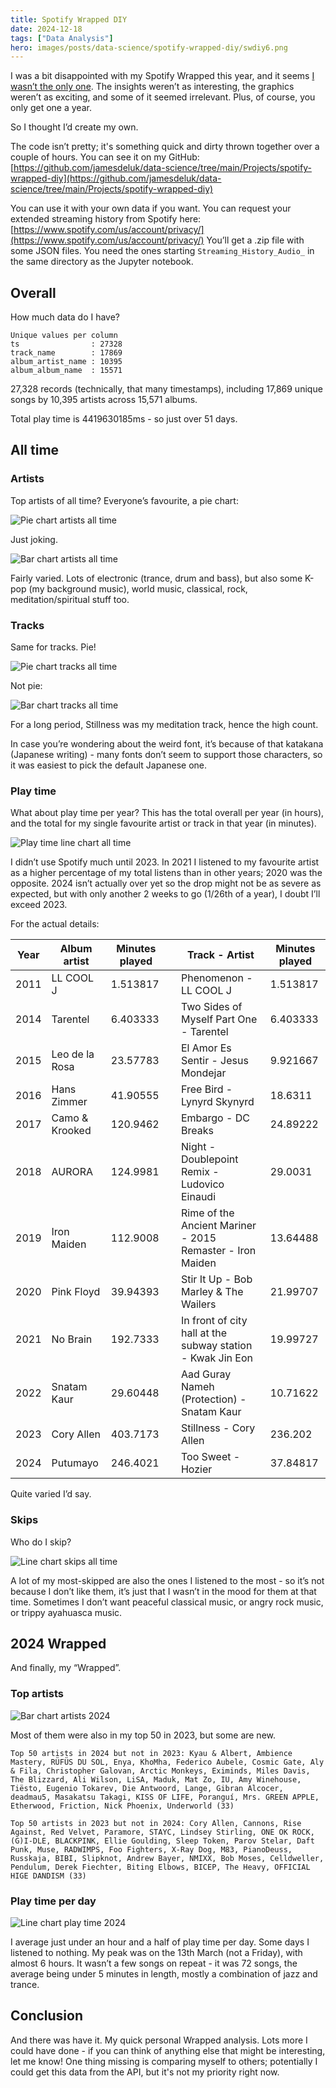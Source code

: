 ```yaml
---
title: Spotify Wrapped DIY
date: 2024-12-18
tags: ["Data Analysis"]
hero: images/posts/data-science/spotify-wrapped-diy/swdiy6.png
---
```

I was a bit disappointed with my Spotify Wrapped this year, and it seems [I wasn’t the only one](https://thehustle.co/news/did-spotify-wrapped-miss-the-mark-this-year). The insights weren’t as interesting, the graphics weren’t as exciting, and some of it seemed irrelevant. Plus, of course, you only get one a year.

So I thought I’d create my own.

The code isn’t pretty; it's something quick and dirty thrown together over a couple of hours. You can see it on my GitHub: [https://github.com/jamesdeluk/data-science/tree/main/Projects/spotify-wrapped-diy](https://github.com/jamesdeluk/data-science/tree/main/Projects/spotify-wrapped-diy)

You can use it with your own data if you want. You can request your extended streaming history from Spotify here: [https://www.spotify.com/us/account/privacy/](https://www.spotify.com/us/account/privacy/) You’ll get a .zip file with some JSON files. You need the ones starting `Streaming_History_Audio_` in the same directory as the Jupyter notebook.

## Overall

How much data do I have?

```text
Unique values per column
ts                : 27328
track_name        : 17869
album_artist_name : 10395
album_album_name  : 15571
```

27,328 records (technically, that many timestamps), including 17,869 unique songs by 10,395 artists across 15,571 albums.

Total play time is 4419630185ms - so just over 51 days.

## All time

### Artists

Top artists of all time? Everyone’s favourite, a pie chart:

![Pie chart artists all time](/images/posts/data-science/spotify-wrapped-diy/swdiy0.png)

Just joking.

![Bar chart artists all time](/images/posts/data-science/spotify-wrapped-diy/swdiy1.png)

Fairly varied. Lots of electronic (trance, drum and bass), but also some K-pop (my background music), world music, classical, rock, meditation/spiritual stuff too.

### Tracks

Same for tracks. Pie!

![Pie chart tracks all time](/images/posts/data-science/spotify-wrapped-diy/swdiy2.png)

Not pie:

![Bar chart tracks all time](/images/posts/data-science/spotify-wrapped-diy/swdiy3.png)

For a long period, Stillness was my meditation track, hence the high count.

In case you’re wondering about the weird font, it’s because of that katakana (Japanese writing) - many fonts don’t seem to support those characters, so it was easiest to pick the default Japanese one.

### Play time

What about play time per year? This has the total overall per year (in hours), and the total for my single favourite artist or track in that year (in minutes).

![Play time line chart all time](/images/posts/data-science/spotify-wrapped-diy/swdiy4.png)

I didn’t use Spotify much until 2023. In 2021 I listened to my favourite artist as a higher percentage of my total listens than in other years; 2020 was the opposite. 2024 isn’t actually over yet so the drop might not be as severe as expected, but with only another 2 weeks to go (1/26th of a year), I doubt I’ll exceed 2023.

For the actual details:

| Year | Album artist | Minutes played |  | Track - Artist | Minutes played |
| --- | --- | --- | --- | --- | --- |
| 2011 | LL COOL J | 1.513817 |  | Phenomenon - LL COOL J | 1.513817 |
| 2014 | Tarentel | 6.403333 |  | Two Sides of Myself Part One - Tarentel | 6.403333 |
| 2015 | Leo de la Rosa | 23.57783 |  | El Amor Es Sentir - Jesus Mondejar | 9.921667 |
| 2016 | Hans Zimmer | 41.90555 |  | Free Bird - Lynyrd Skynyrd | 18.6311 |
| 2017 | Camo & Krooked | 120.9462 |  | Embargo - DC Breaks | 24.89222 |
| 2018 | AURORA | 124.9981 |  | Night - Doublepoint Remix - Ludovico Einaudi | 29.0031 |
| 2019 | Iron Maiden | 112.9008 |  | Rime of the Ancient Mariner - 2015 Remaster - Iron Maiden | 13.64488 |
| 2020 | Pink Floyd | 39.94393 |  | Stir It Up - Bob Marley & The Wailers | 21.99707 |
| 2021 | No Brain | 192.7333 |  | In front of city hall at the subway station - Kwak Jin Eon | 19.99727 |
| 2022 | Snatam Kaur | 29.60448 |  | Aad Guray Nameh (Protection) - Snatam Kaur | 10.71622 |
| 2023 | Cory Allen | 403.7173 |  | Stillness - Cory Allen | 236.202 |
| 2024 | Putumayo | 246.4021 |  | Too Sweet - Hozier | 37.84817 |

Quite varied I’d say.

### Skips

Who do I skip?

![Line chart skips all time](/images/posts/data-science/spotify-wrapped-diy/swdiy5.png)

A lot of my most-skipped are also the ones I listened to the most - so it’s not because I don’t like them, it’s just that I wasn’t in the mood for them at that time. Sometimes I don’t want peaceful classical music, or angry rock music, or trippy ayahuasca music.

## 2024 Wrapped

And finally, my “Wrapped”.

### Top artists

![Bar chart artists 2024](/images/posts/data-science/spotify-wrapped-diy/swdiy6.png)

Most of them were also in my top 50 in 2023, but some are new.

```text
Top 50 artists in 2024 but not in 2023: Kyau & Albert, Ambience Mastery, RÜFÜS DU SOL, Enya, KhoMha, Federico Aubele, Cosmic Gate, Aly & Fila, Christopher Galovan, Arctic Monkeys, Eximinds, Miles Davis, The Blizzard, Ali Wilson, LiSA, Maduk, Mat Zo, IU, Amy Winehouse, Tiësto, Eugenio Tokarev, Die Antwoord, Lange, Gibran Alcocer, deadmau5, Masakatsu Takagi, KISS OF LIFE, Poranguí, Mrs. GREEN APPLE, Etherwood, Friction, Nick Phoenix, Underworld (33)

Top 50 artists in 2023 but not in 2024: Cory Allen, Cannons, Rise Against, Red Velvet, Paramore, STAYC, Lindsey Stirling, ONE OK ROCK, (G)I-DLE, BLACKPINK, Ellie Goulding, Sleep Token, Parov Stelar, Daft Punk, Muse, RADWIMPS, Foo Fighters, X-Ray Dog, M83, PianoDeuss, Russkaja, BIBI, Slipknot, Andrew Bayer, NMIXX, Bob Moses, Celldweller, Pendulum, Derek Fiechter, Biting Elbows, BICEP, The Heavy, OFFICIAL HIGE DANDISM (33)
```

### Play time per day

![Line chart play time 2024](/images/posts/data-science/spotify-wrapped-diy/swdiy7.png)

I average just under an hour and a half of play time per day. Some days I listened to nothing. My peak was on the 13th March (not a Friday), with almost 6 hours. It wasn’t a few songs on repeat - it was 72 songs, the average being under 5 minutes in length, mostly a combination of jazz and trance.

## Conclusion

And there was have it. My quick personal Wrapped analysis. Lots more I could have done - if you can think of anything else that might be interesting, let me know! One thing missing is comparing myself to others; potentially I could get this data from the API, but it's not my priority right now.
